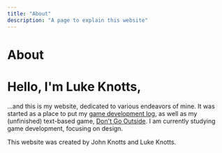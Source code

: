 ```yaml
---
title: "About"
description: "A page to explain this website"
---
```


# About

# Hello, I'm Luke Knotts,

...and this is my website, dedicated to various endeavors of mine. It was started as a place to put my <a class="inline-link" href="/devlog/devloghome">game development log</a>, as well as my (unfinished) text-based game, <a class="inline-link" href="https://dontgooutside.lukeknotts.com">Don't Go Outside</a>. I am currently studying game development, focusing on design.

This website was created by John Knotts and Luke Knotts.
